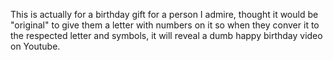 This is actually for a birthday gift for a person I admire, thought it would be "original" to give them a letter with numbers on it so when they conver it to the respected letter and symbols, it will reveal a dumb happy birthday video on Youtube.   
